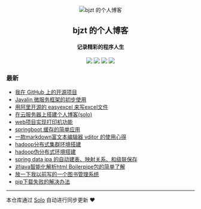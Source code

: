 <p align="center"><img alt="bjzt 的个人博客" src="https://static.b3log.org/images/brand/solo-32.png"></p><h2 align="center">
bjzt 的个人博客
</h2>

<h4 align="center">记录精彩的程序人生</h4>
<p align="center"><a title="bjzt 的个人博客" target="_blank" href="https://github.com/bjzt/solo-blog"><img src="https://img.shields.io/github/last-commit/bjzt/solo-blog.svg?style=flat-square&color=FF9900"></a>
<a title="GitHub repo size in bytes" target="_blank" href="https://github.com/bjzt/solo-blog"><img src="https://img.shields.io/github/repo-size/bjzt/solo-blog.svg?style=flat-square"></a>
<a title="Solo Version" target="_blank" href="https://github.com/b3log/solo/releases"><img src="https://img.shields.io/badge/solo-3.6.0-f1e05a.svg?style=flat-square&color=blueviolet"></a>
<a title="Hits" target="_blank" href="https://github.com/b3log/hits"><img src="https://hits.b3log.org/bjzt/solo-blog.svg"></a></p>

### 最新

* [我在 GitHub 上的开源项目](http://jsjianwang.cn/my-github-repos)
* [Javalin 微服务框架的初步使用](http://jsjianwang.cn/articles/2019/05/29/1559109825698.html)
* [用阿里开源的 easyexcel 来写excel文件](http://jsjianwang.cn/articles/2019/05/28/1559048539011.html)
* [在云服务器上搭建个人博客(solo)](http://jsjianwang.cn/articles/2019/05/06/1557154539580.html)
* [web项目实现打印机功能](http://jsjianwang.cn/articles/2019/05/03/1556895820567.html)
* [springboot 缓存的简单应用](http://jsjianwang.cn/articles/2019/04/25/1556174362083.html)
* [一款markdown富文本编辑器 vditor 的使用心得](http://jsjianwang.cn/articles/2019/04/19/1555604411125.html)
* [hadoop分布式集群环境搭建](http://jsjianwang.cn/articles/2019/04/12/1555054701479.html)
* [hadoop伪分布式环境搭建](http://jsjianwang.cn/articles/2019/04/12/1555053212527.html)
* [spring data jpa 的自动建表、映射关系、和级联保存](http://jsjianwang.cn/articles/2019/04/02/1554172392012.html)
* [对java智能化解析html Boilerpipe包的简单了解](http://jsjianwang.cn/articles/2019/03/29/1553843513809.html)
* [放一下我以前写的一个图书管理系统](http://jsjianwang.cn/articles/2019/03/19/1552968344762.html)
* [pip下载失败的解决办法](http://jsjianwang.cn/articles/2019/03/19/1552962905003.html)



---

本仓库通过 [Solo](https://github.com/b3log/solo) 自动进行同步更新 ❤️ 
